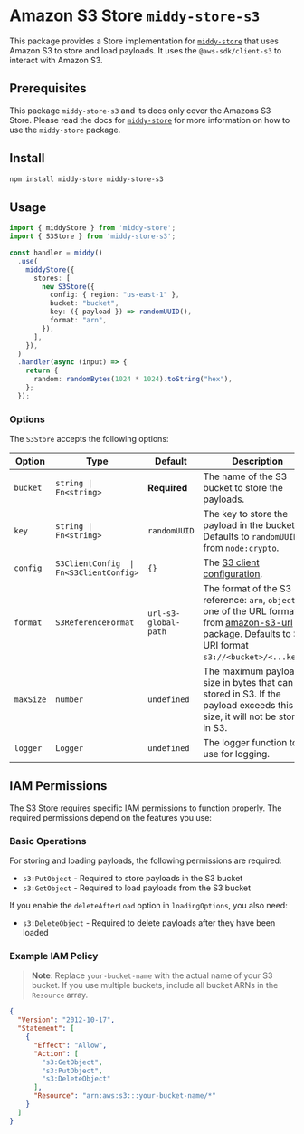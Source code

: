 # Amazon S3 Store `middy-store-s3`

This package provides a Store implementation for [`middy-store`](https://github.com/zirkelc/middy-store) that uses Amazon S3 to store and load payloads. It uses the `@aws-sdk/client-s3` to interact with Amazon S3.

## Prerequisites
This package `middy-store-s3` and its docs only cover the Amazons S3 Store. Please read the docs for [`middy-store`](https://github.com/zirkelc/middy-store) for more information on how to use the `middy-store` package.

## Install

```sh
npm install middy-store middy-store-s3
```

## Usage

```ts
import { middyStore } from 'middy-store';
import { S3Store } from 'middy-store-s3';

const handler = middy()
  .use(
    middyStore({
      stores: [
        new S3Store({
          config: { region: "us-east-1" },
          bucket: "bucket",
          key: ({ payload }) => randomUUID(),
          format: "arn",
        }),
      ],
    }),
  )
  .handler(async (input) => {
    return {
      random: randomBytes(1024 * 1024).toString("hex"),
    };
  });
```

### Options

The `S3Store` accepts the following options:

| Option     | Type                                      | Default                   | Description |
| ---------- | ----------------------------------------- | ------------------------- | ----------- |
| `bucket`   | `string \| Fn<string>`                    | **Required**              | The name of the S3 bucket to store the payloads. |
| `key`      | `string \| Fn<string>`                    | `randomUUID`              | The key to store the payload in the bucket. Defaults to `randomUUID()` from `node:crypto`. |
| `config`   | `S3ClientConfig  \| Fn<S3ClientConfig>`   | `{}`                      | The [S3 client configuration](https://docs.aws.amazon.com/AWSJavaScriptSDK/v3/latest/Package/-aws-sdk-client-s3/Interface/S3ClientConfig/).|
| `format`   | `S3ReferenceFormat`                       | `url-s3-global-path`      | The format of the S3 reference: `arn`, `object` or one of the URL formats from [amazon-s3-url](https://www.npmjs.com/package/amazon-s3-url) package. Defaults to S3 URI format `s3://<bucket>/<...keys>`. |
| `maxSize`  | `number`                                  | `undefined`               | The maximum payload size in bytes that can be stored in S3. If the payload exceeds this size, it will not be stored in S3. |
| `logger`   | `Logger`                                  | `undefined`               | The logger function to use for logging. |

## IAM Permissions

The S3 Store requires specific IAM permissions to function properly. The required permissions depend on the features you use:

### Basic Operations
For storing and loading payloads, the following permissions are required:
- `s3:PutObject` - Required to store payloads in the S3 bucket
- `s3:GetObject` - Required to load payloads from the S3 bucket

If you enable the `deleteAfterLoad` option in `loadingOptions`, you also need:
- `s3:DeleteObject` - Required to delete payloads after they have been loaded

### Example IAM Policy

> **Note**: Replace `your-bucket-name` with the actual name of your S3 bucket. If you use multiple buckets, include all bucket ARNs in the `Resource` array.

```json
{
  "Version": "2012-10-17",
  "Statement": [
    {
      "Effect": "Allow",
      "Action": [
        "s3:GetObject",
        "s3:PutObject",
        "s3:DeleteObject"
      ],
      "Resource": "arn:aws:s3:::your-bucket-name/*"
    }
  ]
}
```
